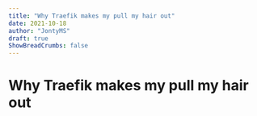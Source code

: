 ```yaml
---
title: "Why Traefik makes my pull my hair out"
date: 2021-10-18
author: "JontyMS"
draft: true
ShowBreadCrumbs: false
---
```

# Why Traefik makes my pull my hair out
